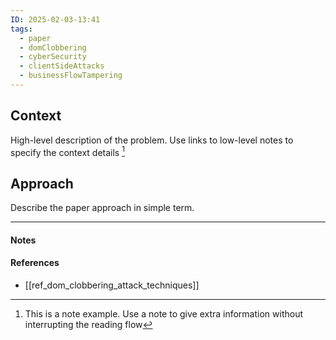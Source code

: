 ```yaml
---
ID: 2025-02-03-13:41
tags:
  - paper
  - domClobbering
  - cyberSecurity
  - clientSideAttacks
  - businessFlowTampering
---
```

## Context

High-level description of the problem. Use links to low-level notes to specify the context details [^1]

## Approach

Describe the paper approach in simple term.


---
#### Notes
[^1]: This is a note example. Use a note to give extra information without interrupting the reading flow
#### References
- [[ref_dom_clobbering_attack_techniques]]